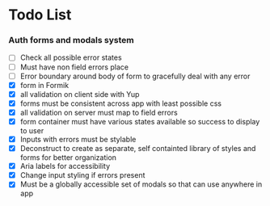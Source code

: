 # Todo List

### Auth forms and modals system

- [ ] Check all possible error states
- [ ] Must have non field errors place
- [ ] Error boundary around body of form to gracefully deal with any error
- [x] form in Formik
- [x] all validation on client side with Yup
- [x] forms must be consistent across app with least possible css
- [x] all validation on server must map to field errors
- [x] form container must have various states available so success to display to user
- [x] Inputs with errors must be stylable
- [x] Deconstruct to create as separate, self containted library of styles and forms for better organization
- [x] Aria labels for accessibility
- [x] Change input styling if errors present
- [x] Must be a globally accessible set of modals so that can use anywhere in app
